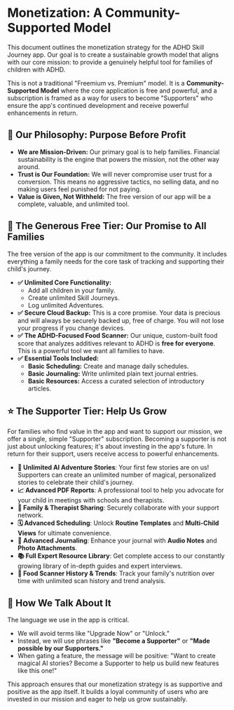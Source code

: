 # Monetization: A Community-Supported Model

This document outlines the monetization strategy for the ADHD Skill Journey app. Our goal is to create a sustainable growth model that aligns with our core mission: to provide a genuinely helpful tool for families of children with ADHD.

This is not a traditional "Freemium vs. Premium" model. It is a **Community-Supported Model** where the core application is free and powerful, and a subscription is framed as a way for users to become "Supporters" who ensure the app's continued development and receive powerful enhancements in return.

## 💖 Our Philosophy: Purpose Before Profit

-   **We are Mission-Driven:** Our primary goal is to help families. Financial sustainability is the engine that powers the mission, not the other way around.
-   **Trust is Our Foundation:** We will never compromise user trust for a conversion. This means no aggressive tactics, no selling data, and no making users feel punished for not paying.
-   **Value is Given, Not Withheld:** The free version of our app will be a complete, valuable, and unlimited tool.

## 🎁 The Generous Free Tier: Our Promise to All Families

The free version of the app is our commitment to the community. It includes everything a family needs for the core task of tracking and supporting their child's journey.

-   **✅ Unlimited Core Functionality:**
    -   Add all children in your family.
    -   Create unlimited Skill Journeys.
    -   Log unlimited Adventures.
-   **✅ Secure Cloud Backup:** This is a core promise. Your data is precious and will always be securely backed up, free of charge. You will not lose your progress if you change devices.
-   **✅ The ADHD-Focused Food Scanner:** Our unique, custom-built food score that analyzes additives relevant to ADHD is **free for everyone**. This is a powerful tool we want all families to have.
-   **✅ Essential Tools Included:**
    -   **Basic Scheduling:** Create and manage daily schedules.
    -   **Basic Journaling:** Write unlimited plain text journal entries.
    -   **Basic Resources:** Access a curated selection of introductory articles.

## ⭐ The Supporter Tier: Help Us Grow

For families who find value in the app and want to support our mission, we offer a single, simple "Supporter" subscription. Becoming a supporter is not just about unlocking features; it's about investing in the app's future. In return for their support, users receive access to powerful enhancements.

-   **🤖 Unlimited AI Adventure Stories**: Your first few stories are on us! Supporters can create an unlimited number of magical, personalized stories to celebrate their child's journey.
-   **📈 Advanced PDF Reports**: A professional tool to help you advocate for your child in meetings with schools and therapists.
-   **🤝 Family & Therapist Sharing**: Securely collaborate with your support network.
-   **🗓️ Advanced Scheduling**: Unlock **Routine Templates** and **Multi-Child Views** for ultimate convenience.
-   **📓 Advanced Journaling**: Enhance your journal with **Audio Notes** and **Photo Attachments**.
-   **📚 Full Expert Resource Library**: Get complete access to our constantly growing library of in-depth guides and expert interviews.
-   **🥗 Food Scanner History & Trends**: Track your family's nutrition over time with unlimited scan history and trend analysis.

## 💬 How We Talk About It

The language we use in the app is critical.

-   We will avoid terms like "Upgrade Now" or "Unlock."
-   Instead, we will use phrases like **"Become a Supporter"** or **"Made possible by our Supporters."**
-   When gating a feature, the message will be positive: "Want to create magical AI stories? Become a Supporter to help us build new features like this one!"

This approach ensures that our monetization strategy is as supportive and positive as the app itself. It builds a loyal community of users who are invested in our mission and eager to help us grow sustainably.